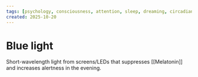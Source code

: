 ```yaml
---
tags: [psychology, consciousness, attention, sleep, dreaming, circadian-rhythms, psychoactive-drugs]
created: 2025-10-20
---
```

# Blue light

Short-wavelength light from screens/LEDs that suppresses [[Melatonin]] and increases alertness in the evening.
